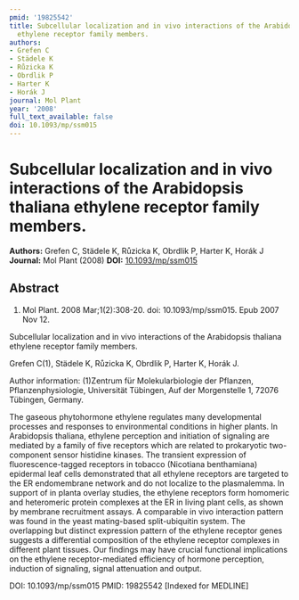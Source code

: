 ```yaml
---
pmid: '19825542'
title: Subcellular localization and in vivo interactions of the Arabidopsis thaliana
  ethylene receptor family members.
authors:
- Grefen C
- Städele K
- Růzicka K
- Obrdlik P
- Harter K
- Horák J
journal: Mol Plant
year: '2008'
full_text_available: false
doi: 10.1093/mp/ssm015
---
```


# Subcellular localization and in vivo interactions of the Arabidopsis thaliana ethylene receptor family members.
**Authors:** Grefen C, Städele K, Růzicka K, Obrdlik P, Harter K, Horák J
**Journal:** Mol Plant (2008)
**DOI:** [10.1093/mp/ssm015](https://doi.org/10.1093/mp/ssm015)

## Abstract

1. Mol Plant. 2008 Mar;1(2):308-20. doi: 10.1093/mp/ssm015. Epub 2007 Nov 12.

Subcellular localization and in vivo interactions of the Arabidopsis thaliana 
ethylene receptor family members.

Grefen C(1), Städele K, Růzicka K, Obrdlik P, Harter K, Horák J.

Author information:
(1)Zentrum für Molekularbiologie der Pflanzen, Pflanzenphysiologie, Universität 
Tübingen, Auf der Morgenstelle 1, 72076 Tübingen, Germany.

The gaseous phytohormone ethylene regulates many developmental processes and 
responses to environmental conditions in higher plants. In Arabidopsis thaliana, 
ethylene perception and initiation of signaling are mediated by a family of five 
receptors which are related to prokaryotic two-component sensor histidine 
kinases. The transient expression of fluorescence-tagged receptors in tobacco 
(Nicotiana benthamiana) epidermal leaf cells demonstrated that all ethylene 
receptors are targeted to the ER endomembrane network and do not localize to the 
plasmalemma. In support of in planta overlay studies, the ethylene receptors 
form homomeric and heteromeric protein complexes at the ER in living plant 
cells, as shown by membrane recruitment assays. A comparable in vivo interaction 
pattern was found in the yeast mating-based split-ubiquitin system. The 
overlapping but distinct expression pattern of the ethylene receptor genes 
suggests a differential composition of the ethylene receptor complexes in 
different plant tissues. Our findings may have crucial functional implications 
on the ethylene receptor-mediated efficiency of hormone perception, induction of 
signaling, signal attenuation and output.

DOI: 10.1093/mp/ssm015
PMID: 19825542 [Indexed for MEDLINE]

